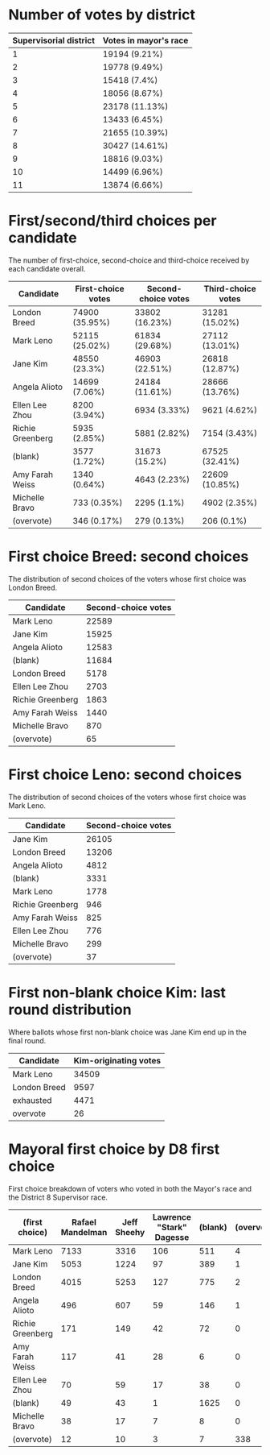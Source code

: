 # Number of votes by district

Supervisorial district | Votes in mayor's race
---------------------- | ---------------------
1|19194 (9.21%)
2|19778 (9.49%)
3|15418 (7.4%)
4|18056 (8.67%)
5|23178 (11.13%)
6|13433 (6.45%)
7|21655 (10.39%)
8|30427 (14.61%)
9|18816 (9.03%)
10|14499 (6.96%)
11|13874 (6.66%)



# First/second/third choices per candidate
The number of first-choice, second-choice and third-choice received by each candidate overall.

Candidate | First-choice votes | Second-choice votes | Third-choice votes
--------- | ------------------ | ------------------- | ------------------
London Breed|74900 (35.95%)|33802 (16.23%)|31281 (15.02%)
Mark Leno|52115 (25.02%)|61834 (29.68%)|27112 (13.01%)
Jane Kim|48550 (23.3%)|46903 (22.51%)|26818 (12.87%)
Angela Alioto|14699 (7.06%)|24184 (11.61%)|28666 (13.76%)
Ellen Lee Zhou|8200 (3.94%)|6934 (3.33%)|9621 (4.62%)
Richie Greenberg|5935 (2.85%)|5881 (2.82%)|7154 (3.43%)
(blank)|3577 (1.72%)|31673 (15.2%)|67525 (32.41%)
Amy Farah Weiss|1340 (0.64%)|4643 (2.23%)|22609 (10.85%)
Michelle Bravo|733 (0.35%)|2295 (1.1%)|4902 (2.35%)
(overvote)|346 (0.17%)|279 (0.13%)|206 (0.1%)


# First choice Breed: second choices
The distribution of second choices of the voters whose first choice was London Breed.

Candidate | Second-choice votes
--------- | -------------------
Mark Leno|22589
Jane Kim|15925
Angela Alioto|12583
(blank)|11684
London Breed|5178
Ellen Lee Zhou|2703
Richie Greenberg|1863
Amy Farah Weiss|1440
Michelle Bravo|870
(overvote)|65


# First choice Leno: second choices
The distribution of second choices of the voters whose first choice was Mark Leno.

Candidate | Second-choice votes
--------- | -------------------
Jane Kim|26105
London Breed|13206
Angela Alioto|4812
(blank)|3331
Mark Leno|1778
Richie Greenberg|946
Amy Farah Weiss|825
Ellen Lee Zhou|776
Michelle Bravo|299
(overvote)|37


# First non-blank choice Kim: last round distribution
Where ballots whose first non-blank choice was Jane Kim end up in the final round.

Candidate | Kim-originating votes
--------- | ---------------------
Mark Leno|34509
London Breed|9597
exhausted|4471
overvote|26


# Mayoral first choice by D8 first choice
First choice breakdown of voters who voted in both the Mayor's race and the District 8 Supervisor race.

(first choice) | Rafael Mandelman | Jeff Sheehy | Lawrence "Stark" Dagesse | (blank) | (overvote)
-- | ---------------- | ----------- | ------------------------ | ------- | ----------
Mark Leno|7133|3316|106|511|4
Jane Kim|5053|1224|97|389|1
London Breed|4015|5253|127|775|2
Angela Alioto|496|607|59|146|1
Richie Greenberg|171|149|42|72|0
Amy Farah Weiss|117|41|28|6|0
Ellen Lee Zhou|70|59|17|38|0
(blank)|49|43|1|1625|0
Michelle Bravo|38|17|7|8|0
(overvote)|12|10|3|7|338

